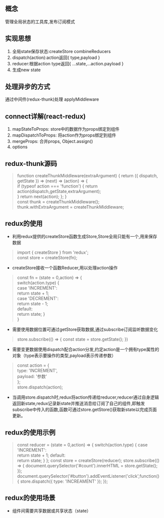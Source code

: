 ## 概念
   管理全局状态的工具库,发布订阅模式

## 实现思想
   1. 全局state保存状态:createStore combineReducers
   2. dispatch(action):action返回{ type,payload } 
   3. reducer:根据action type返回{ ...state,...action.payload } 
   4. 生成new state

## 处理异步的方式  
   通过中间件(redux-thunk)处理 applyMiddleware 

## connect详解(react-redux)
   1. mapStateToProps: store中的数据作为props绑定到组件
   2. mapDispatchToProps: 将action作为props绑定到组件
   3. mergeProps: 合并props, Object.assign() 
   4. options   

## redux-thunk源码
   > function createThunkMiddleware(extraArgument) {
   >     return ({ dispatch, getState }) => (next) => (action) => {   
   >        if (typeof action === 'function') {
   >           return action(dispatch,getState,extraArgument);      
   >        }
   >        return next(action);
   >     };
   > }  
   > const thunk = createThunkMiddleware();    
   > thunk.withExtraArgument = createThunkMiddleware;

## redux的使用  
   * 利用redux提供的createStore函数生成Store,Store全局只能有一个,用来保存数据
   > import { createStore } from 'redux';  
   > const store = createStore(fn);     
   * createStore接收一个函数Reducer,用以处理action操作
   > const fn = (state = 0,action) => {  
   >    switch(action.type) {  
   >       case 'INCREMENT':   
   >          return state + 1;  
   >       case 'DECREMENT':  
   >          return state - 1;  
   >       default:  
   >          return state;
   >    }  
   > }  
   * 需要使用数据位置可通过getStore获取数据,通过subscribe订阅监听数据变化
   > store.subscribe(() => {
   >    const state = store.getState();
   > }) 
   * 需要变更数据使用dispatch配合action分发,约定action是一个拥有type属性的对象（type表示要操作的类型,payload表示传递参数）  
   > const action = {  
   >    type: 'INCREMENT',  
   >    payload: '参数'  
   > };  
   > store.dispatch(action);
   * 当调用store.dispatch时,redux将action传递给reducer,reducer通过自身逻辑返回新state,redux记录新state并推送消息给订阅了自己的组件,即触发subscribe中传入的函数,函数可通过store.getStore()获取新state以完成页面更新。  

## redux的使用示例  
   > const reducer = (state = 0,action) => {
   >    switch(action.type) {
   >       case 'INCREMENT':  
   >          return state + 1;
   >       default:  
   >          return state;
   >    }
   > };
   > const store = createStore(reducer);
   > store.subscribe(() => {
   >    document.querySelector('#count').innerHTML = store.getState();
   > });
   > document.querySelector('#button').addEventListener('click',function() {
   >    store.dispatch({ type: 'INCREAMENT' });
   > });


## redux的使用场景  
   * 组件间需要共享数据或共享状态（state）  
